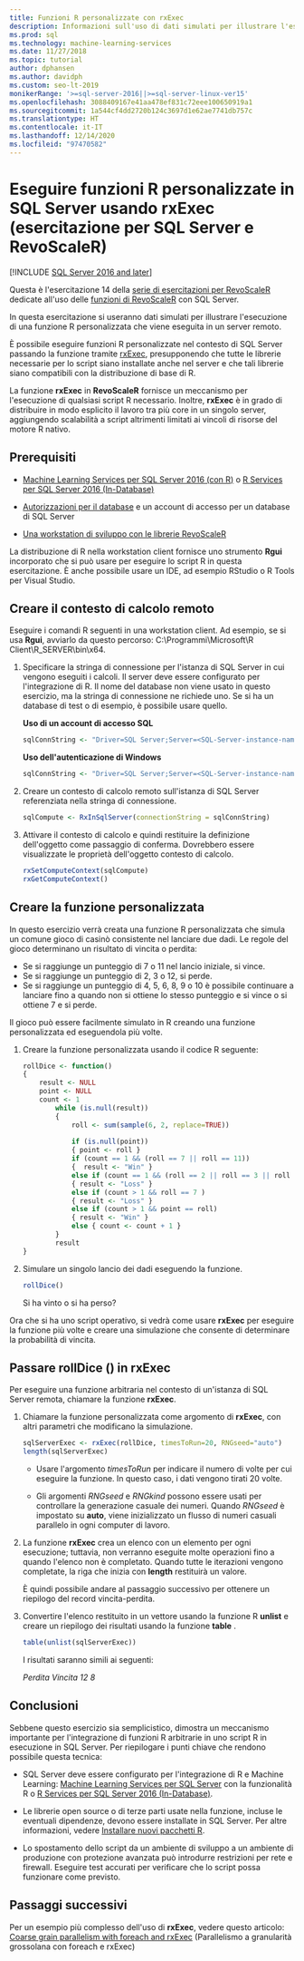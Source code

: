 ```yaml
---
title: Funzioni R personalizzate con rxExec
description: Informazioni sull'uso di dati simulati per illustrare l'esecuzione di una funzione R personalizzata che viene eseguita in un server remoto.
ms.prod: sql
ms.technology: machine-learning-services
ms.date: 11/27/2018
ms.topic: tutorial
author: dphansen
ms.author: davidph
ms.custom: seo-lt-2019
monikerRange: '>=sql-server-2016||>=sql-server-linux-ver15'
ms.openlocfilehash: 3088409167e41aa478ef831c72eee100650919a1
ms.sourcegitcommit: 1a544cf4dd2720b124c3697d1e62ae7741db757c
ms.translationtype: HT
ms.contentlocale: it-IT
ms.lasthandoff: 12/14/2020
ms.locfileid: "97470582"
---
```

# <a name="run-custom-r-functions-on-sql-server-using-rxexec-sql-server-and-revoscaler-tutorial"></a>Eseguire funzioni R personalizzate in SQL Server usando rxExec (esercitazione per SQL Server e RevoScaleR)
[!INCLUDE [SQL Server 2016 and later](../../includes/applies-to-version/sqlserver2016.md)]

Questa è l'esercitazione 14 della [serie di esercitazioni per RevoScaleR](deepdive-data-science-deep-dive-using-the-revoscaler-packages.md) dedicate all'uso delle [funzioni di RevoScaleR](/machine-learning-server/r-reference/revoscaler/revoscaler) con SQL Server.

In questa esercitazione si useranno dati simulati per illustrare l'esecuzione di una funzione R personalizzata che viene eseguita in un server remoto.

È possibile eseguire funzioni R personalizzate nel contesto di SQL Server passando la funzione tramite [rxExec](/machine-learning-server/r-reference/revoscaler/rxexec), presupponendo che tutte le librerie necessarie per lo script siano installate anche nel server e che tali librerie siano compatibili con la distribuzione di base di R. 

La funzione **rxExec** in **RevoScaleR** fornisce un meccanismo per l'esecuzione di qualsiasi script R necessario. Inoltre, **rxExec** è in grado di distribuire in modo esplicito il lavoro tra più core in un singolo server, aggiungendo scalabilità a script altrimenti limitati ai vincoli di risorse del motore R nativo.

## <a name="prerequisites"></a>Prerequisiti

+ [Machine Learning Services per SQL Server 2016 (con R)](../install/sql-machine-learning-services-windows-install.md) o [R Services per SQL Server 2016 (In-Database)](../install/sql-r-services-windows-install.md)
  
+ [Autorizzazioni per il database](../security/user-permission.md) e un account di accesso per un database di SQL Server

+ [Una workstation di sviluppo con le librerie RevoScaleR](../r/set-up-a-data-science-client.md)

La distribuzione di R nella workstation client fornisce uno strumento **Rgui** incorporato che si può usare per eseguire lo script R in questa esercitazione. È anche possibile usare un IDE, ad esempio RStudio o R Tools per Visual Studio.

## <a name="create-the-remote-compute-context"></a>Creare il contesto di calcolo remoto

Eseguire i comandi R seguenti in una workstation client. Ad esempio, se si usa **Rgui**, avviarlo da questo percorso: C:\Programmi\Microsoft\R Client\R_SERVER\bin\x64\.

1. Specificare la stringa di connessione per l'istanza di SQL Server in cui vengono eseguiti i calcoli. Il server deve essere configurato per l'integrazione di R. Il nome del database non viene usato in questo esercizio, ma la stringa di connessione ne richiede uno. Se si ha un database di test o di esempio, è possibile usare quello.

    **Uso di un account di accesso SQL**

    ```R
    sqlConnString <- "Driver=SQL Server;Server=<SQL-Server-instance-name>; Database=<database-name>;Uid=<SQL-user-name>;Pwd=<password>"
    ```

    **Uso dell'autenticazione di Windows**

    ```R
    sqlConnString <- "Driver=SQL Server;Server=<SQL-Server-instance-name>;Database=<database-name>;Trusted_Connection=True"
    ```

2. Creare un contesto di calcolo remoto sull'istanza di SQL Server referenziata nella stringa di connessione.

    ```R
    sqlCompute <- RxInSqlServer(connectionString = sqlConnString)
    ```

3. Attivare il contesto di calcolo e quindi restituire la definizione dell'oggetto come passaggio di conferma. Dovrebbero essere visualizzate le proprietà dell'oggetto contesto di calcolo.

    ```R
    rxSetComputeContext(sqlCompute)
    rxGetComputeContext()
    ```

## <a name="create-the-custom-function"></a>Creare la funzione personalizzata

In questo esercizio verrà creata una funzione R personalizzata che simula un comune gioco di casinò consistente nel lanciare due dadi. Le regole del gioco determinano un risultato di vincita o perdita:

+ Se si raggiunge un punteggio di 7 o 11 nel lancio iniziale, si vince.
+ Se si raggiunge un punteggio di 2, 3 o 12, si perde.
+ Se si raggiunge un punteggio di 4, 5, 6, 8, 9 o 10 è possibile continuare a lanciare fino a quando non si ottiene lo stesso punteggio e si vince o si ottiene 7 e si perde.

Il gioco può essere facilmente simulato in R creando una funzione personalizzata ed eseguendola più volte.

1.  Creare la funzione personalizzata usando il codice R seguente:
  
    ```R
    rollDice <- function()
    {
        result <- NULL
        point <- NULL
        count <- 1
            while (is.null(result))
            {
                roll <- sum(sample(6, 2, replace=TRUE))
  
                if (is.null(point))
                { point <- roll }
                if (count == 1 && (roll == 7 || roll == 11))
                {  result <- "Win" }
                else if (count == 1 && (roll == 2 || roll == 3 || roll == 12))
                { result <- "Loss" }
                else if (count > 1 && roll == 7 )
                { result <- "Loss" }
                else if (count > 1 && point == roll)
                { result <- "Win" }
                else { count <- count + 1 }
            }
            result
    }
    ```
  
2.  Simulare un singolo lancio dei dadi eseguendo la funzione.
  
    ```R
    rollDice()
    ```
  
    Si ha vinto o si ha perso?
  
Ora che si ha uno script operativo, si vedrà come usare **rxExec** per eseguire la funzione più volte e creare una simulazione che consente di determinare la probabilità di vincita.

## <a name="pass-rolldice-in-rxexec"></a>Passare rollDice () in rxExec

Per eseguire una funzione arbitraria nel contesto di un'istanza di SQL Server remota, chiamare la funzione **rxExec**.

1. Chiamare la funzione personalizzata come argomento di **rxExec**, con altri parametri che modificano la simulazione.
  
    ```R
    sqlServerExec <- rxExec(rollDice, timesToRun=20, RNGseed="auto")
    length(sqlServerExec)
    ```
  
    + Usare l'argomento *timesToRun* per indicare il numero di volte per cui eseguire la funzione.  In questo caso, i dati vengono tirati 20 volte.
  
    + Gli argomenti *RNGseed* e *RNGkind* possono essere usati per controllare la generazione casuale dei numeri. Quando *RNGseed* è impostato su **auto**, viene inizializzato un flusso di numeri casuali parallelo in ogni computer di lavoro.
  
2. La funzione **rxExec** crea un elenco con un elemento per ogni esecuzione; tuttavia, non verranno eseguite molte operazioni fino a quando l'elenco non è completato. Quando tutte le iterazioni vengono completate, la riga che inizia con **length** restituirà un valore.
  
    È quindi possibile andare al passaggio successivo per ottenere un riepilogo del record vincita-perdita.
  
3. Convertire l'elenco restituito in un vettore usando la funzione R **unlist** e creare un riepilogo dei risultati usando la funzione **table** .
  
    ```R
    table(unlist(sqlServerExec))
    ```
  
    I risultati saranno simili ai seguenti:
  
     *Perdita  Vincita* *12  8*

## <a name="conclusion"></a>Conclusioni

Sebbene questo esercizio sia semplicistico, dimostra un meccanismo importante per l'integrazione di funzioni R arbitrarie in uno script R in esecuzione in SQL Server. Per riepilogare i punti chiave che rendono possibile questa tecnica:

+ SQL Server deve essere configurato per l'integrazione di R e Machine Learning: [Machine Learning Services per SQL Server](../install/sql-machine-learning-services-windows-install.md) con la funzionalità R o [R Services per SQL Server 2016 (In-Database)](../install/sql-r-services-windows-install.md).

+ Le librerie open source o di terze parti usate nella funzione, incluse le eventuali dipendenze, devono essere installate in SQL Server. Per altre informazioni, vedere [Installare nuovi pacchetti R](../package-management/install-additional-r-packages-on-sql-server.md).

+ Lo spostamento dello script da un ambiente di sviluppo a un ambiente di produzione con protezione avanzata può introdurre restrizioni per rete e firewall. Eseguire test accurati per verificare che lo script possa funzionare come previsto.

## <a name="next-steps"></a>Passaggi successivi

Per un esempio più complesso dell'uso di **rxExec**, vedere questo articolo: [Coarse grain parallelism with foreach and rxExec](https://blog.revolutionanalytics.com/2015/04/coarse-grain-parallelism-with-foreach-and-rxexec.html) (Parallelismo a granularità grossolana con foreach e rxExec)